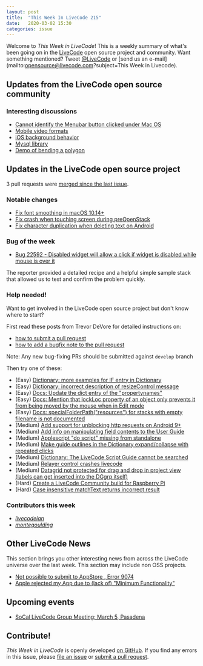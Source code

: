 ```yaml
---
layout: post
title:  "This Week In LiveCode 215"
date:   2020-03-02 15:30
categories: issue
---
```


Welcome to *This Week in LiveCode*!  This is a weekly summary of what's been
going on in the [LiveCode](https://livecode.com/) open source project and
community.  Want something mentioned?  Tweet
[@LiveCode](https://twitter.com/LiveCode) or
[send us an e-mail](mailto:opensource@livecode.com?subject=This Week in Livecode).

## Updates from the LiveCode open source community

<!---
### News & blog posts

- [October only: Get a Hacktoberfest t-shirt by contributing to LiveCode](https://hacktoberfest.digitalocean.com): Submit 4 pull requests and get a free Hacktoberfest T-shirt!
--->

### Interesting discussions

- [Cannot identify the Menubar button clicked under Mac OS](https://www.mail-archive.com/use-livecode@lists.runrev.com/msg106290.html)
- [Mobile video formats](https://www.mail-archive.com/use-livecode@lists.runrev.com/msg106305.html)
- [iOS background behavior](https://www.mail-archive.com/use-livecode@lists.runrev.com/msg106311.html)
- [Mysql library](https://www.mail-archive.com/use-livecode@lists.runrev.com/msg106321.html)
- [Demo of bending a polygon](https://forums.livecode.com/viewtopic.php?f=8&t=33750)


## Updates in the LiveCode open source project

3 pull requests were [merged since the last issue](https://github.com/search?q=org%3Alivecode+is%3Apublic+is%3Apr+is%3Amerged+merged%3A2020-02-24..2020-03-01&type=Issues).

<!---
### New LiveCode releases

- [LiveCode 9.6.0 DP-2](https://www.mail-archive.com/use-livecode@lists.runrev.com/msg105360.html)
--->


### Notable changes

- [Fix font smoothing in macOS 10.14+](https://github.com/livecode/livecode-thirdparty/pull/141)
- [Fix crash when touching screen during preOpenStack](https://github.com/livecode/livecode/pull/7266)
- [Fix character duplication when deleting text on Android](https://github.com/livecode/livecode/pull/7264)

### Bug of the week

- [Bug 22592 - Disabled widget will allow a click if widget is disabled while mouse is over it](https://quality.livecode.com/show_bug.cgi?id=22592)

The reporter provided a detailed recipe and a helpful simple sample stack that allowed us to test and confirm the problem quickly.


### Help needed!

Want to get involved in the LiveCode open source project but don't know where
to start?  

First read these posts from Trevor DeVore for detailed instructions on:

- [how to submit a pull request](https://www.mail-archive.com/use-livecode@lists.runrev.com/msg98530.html)
- [how to add a bugfix note to the pull request](https://www.mail-archive.com/use-livecode@lists.runrev.com/msg98611.html)

Note: Any new bug-fixing PRs should be submitted against `develop` branch

Then try one of these:

- (Easy) [Dictionary: more examples for IF entry in Dictionary](https://quality.livecode.com/show_bug.cgi?id=22589)
- (Easy) [Dictionary: incorrect description of resizeControl message](https://quality.livecode.com/show_bug.cgi?id=17118)
- (Easy) [Docs: Update the dict entry of the "propertynames"](https://quality.livecode.com/show_bug.cgi?id=7375)
- (Easy) [Docs: Mention that lockLoc property of an object only prevents it from being moved by the mouse when in Edit mode](https://quality.livecode.com/show_bug.cgi?id=19848)
- (Easy) [Docs: specialFolderPath("resources") for stacks with empty filename is not documented](https://quality.livecode.com/show_bug.cgi?id=21183)
- (Medium) [Add support for unblocking http requests on Android 9+](http://quality.livecode.com/show_bug.cgi?id=22400)
- (Medium) [Add info on manipulating field contents to the User Guide](http://quality.livecode.com/show_bug.cgi?id=18990)
- (Medium) [Applescript "do script" missing from standalone](http://quality.livecode.com/show_bug.cgi?id=20993)
- (Medium) [Make guide outlines in the Dictionary expand/collapse with repeated clicks](http://quality.livecode.com/show_bug.cgi?id=18184)
- (Medium) [Dictionary: The LiveCode Script Guide cannot be searched](http://quality.livecode.com/show_bug.cgi?id=15957)
- (Medium) [Relayer control crashes livecode](https://quality.livecode.com/show_bug.cgi?id=21460)
- (Medium) [Datagrid not protected for drag and drop in project view (labels can get inserted into the DGgrp itself)](https://quality.livecode.com/show_bug.cgi?id=21750)
- (Hard) [Create a LiveCode Community build for Raspberry Pi](http://forums.livecode.com/viewtopic.php?f=76&t=27912)
- (Hard) [Case insensitive matchText returns incorrect result](https://quality.livecode.com/show_bug.cgi?id=15312)


### Contributors this week

- *[livecodeian](https://github.com/livecodeian)*
- *[montegoulding](https://github.com/montegoulding)*  


## Other LiveCode News

This section brings you other interesting news from across the LiveCode universe over the last week. This section may include non OSS projects.

- [Not possible to submit to AppStore , Error 9074](https://forums.livecode.com/viewtopic.php?f=49&t=33554&sid=7fec27592b33e39f1fd199445bf11ad2)
- [Apple rejected my App due to (lack of) "Minimum Functionality"](https://forums.livecode.com/viewtopic.php?f=49&t=33749&sid=7fec27592b33e39f1fd199445bf11ad2)


## Upcoming events

* [SoCal LiveCode Group Meeting: March 5, Pasadena](https://forums.livecode.com/viewtopic.php?f=50&t=33729)


## Contribute!

*This Week in LiveCode* is openly developed
[on GitHub](https://github.com/livecode/this-week-in-livecode).
If you find any errors in this issue, please
[file an issue](https://github.com/livecode/this-week-in-livecode/issues) or
[submit a pull request](https://github.com/livecode/this-week-in-livecode/pulls).
